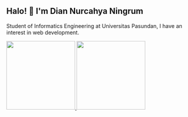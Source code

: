 <!-- ### Hi there 👋 -->

<!--
**diannurch/diannurch** is a ✨ _special_ ✨ repository because its `README.md` (this file) appears on your GitHub profile.

Here are some ideas to get you started:

- 🔭 I’m currently working on ...
- 🌱 I’m currently learning ...
- 👯 I’m looking to collaborate on ...
- 🤔 I’m looking for help with ...
- 💬 Ask me about ...
- 📫 How to reach me: ...
- 😄 Pronouns: ...
- ⚡ Fun fact: ...
-->


## Halo! 👋 I'm Dian Nurcahya Ningrum
Student of Informatics Engineering at Universitas Pasundan, I have an interest in web development.
 
<p align="left">
<a href="https://github.com/diannurch">
  <img height="180em" src="https://github-readme-stats-eight-theta.vercel.app/api?username=diannurch&show_icons=true&theme=algolia&include_all_commits=true&count_private=true"/>
  <img height="180em" src="https://github-readme-stats-eight-theta.vercel.app/api/top-langs/?username=diannurch&layout=compact&langs_count=8&theme=algolia"/>
</a>
</p>
